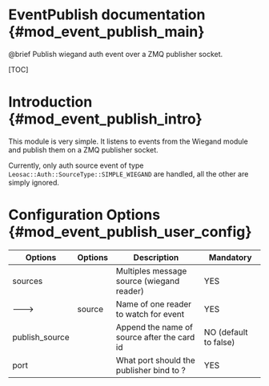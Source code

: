 EventPublish documentation {#mod_event_publish_main}
=====================================================

@brief Publish wiegand auth event over a ZMQ publisher socket.

[TOC]

Introduction {#mod_event_publish_intro}
=======================================

This module is very simple. It listens to events from the Wiegand module
and publish them on a ZMQ publisher socket.

Currently, only auth source event of type `Leosac::Auth::SourceType::SIMPLE_WIEGAND` are
handled, all the other are simply ignored.

Configuration Options {#mod_event_publish_user_config}
======================================================

Options        | Options           | Description                                               | Mandatory
---------------|-------------------|-----------------------------------------------------------|-----------
sources        |                   | Multiples message source (wiegand reader)                 | YES
--->           | source            | Name of one reader to watch for event                     | YES
publish_source |                   | Append the name of source after the card id               | NO (default to false)
port           |                   | What port should the publisher bind to ?                  | YES 
